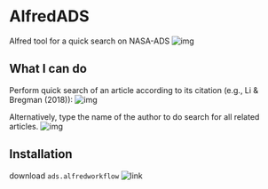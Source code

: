# AlfredADS
Alfred tool for a quick search on NASA-ADS
![img](http://adsabs.github.io/img/bbb_assets/ads_logo_full_light_background.svg)

## What I can do
Perform quick search of an article according to its citation (e.g., Li & Bregman (2018)):
![img](https://github.com/LiYunyang/AlfredADS/example/citation.png)

Alternatively, type the name of the author to do search for all related articles.
![img](https://github.com/LiYunyang/AlfredADS/example/adam.png)

## Installation
download `ads.alfredworkflow`
![link](https://github.com/LiYunyang/AlfredADS/ads.alfredworkflow)
